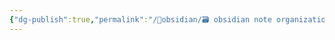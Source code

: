 ```yaml
---
{"dg-publish":true,"permalink":"/🔮obsidian/🗃 obsidian note organization/","tags":["obsidian","meta"]}
---
```




